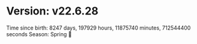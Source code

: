 # Version: v22.6.28
Time since birth: 8247 days, 197929 hours, 11875740 minutes, 712544400 seconds
Season: Spring 🌸
